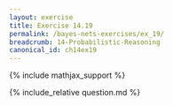 ```yaml
---
layout: exercise
title: Exercise 14.19
permalink: /bayes-nets-exercises/ex_19/
breadcrumb: 14-Probabilistic-Reasoning
canonical_id: ch14ex19
---
```


{% include mathjax_support %}
<div id="hiddden">{% include_relative question.md %}</div>